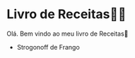 # Livro de Receitas:woman_cook:

Olá. Bem vindo ao meu livro de Receitas:wave:

- Strogonoff de Frango
